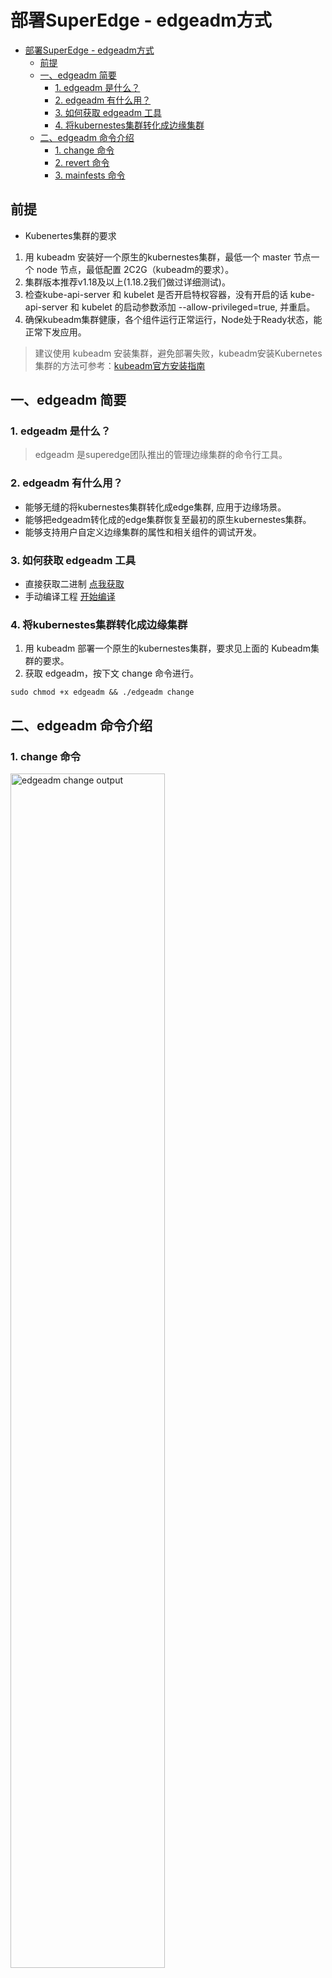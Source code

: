 # 部署SuperEdge - edgeadm方式

- [部署SuperEdge - edgeadm方式](#部署superedge---edgeadm方式)
  - [前提](#前提)
  - [一、edgeadm 简要](#一edgeadm-简要)
    - [1. edgeadm 是什么？](#1-edgeadm-是什么)
    - [2. edgeadm 有什么用？](#2-edgeadm-有什么用)
    - [3. 如何获取 edgeadm 工具](#3-如何获取-edgeadm-工具)
    - [4. 将kubernestes集群转化成边缘集群](#4-将kubernestes集群转化成边缘集群)
  - [二、edgeadm 命令介绍](#二edgeadm-命令介绍)
    - [1. change 命令](#1-change-命令)
    - [2. revert 命令](#2-revert-命令)
    - [3. mainfests 命令](#3-mainfests-命令)

## 前提

- Kubenertes集群的要求
 1. 用 kubeadm 安装好一个原生的kubernestes集群，最低一个 master 节点一个 node 节点，最低配置 2C2G（kubeadm的要求）。
 2. 集群版本推荐v1.18及以上(1.18.2我们做过详细测试)。
 3. 检查kube-api-server 和 kubelet 是否开启特权容器，没有开启的话 kube-api-server 和 kubelet 的启动参数添加 --allow-privileged=true, 并重启。
 4. 确保kubeadm集群健康，各个组件运行正常运行，Node处于Ready状态，能正常下发应用。

>建议使用 kubeadm 安装集群，避免部署失败，kubeadm安装Kubernetes 集群的方法可参考：[kubeadm官方安装指南](https://kubernetes.io/docs/setup/production-environment/tools/kubeadm/install-kubeadm/)

## 一、edgeadm 简要
### 1. edgeadm 是什么？

> edgeadm 是superedge团队推出的管理边缘集群的命令行工具。

### 2. edgeadm 有什么用？

- 能够无缝的将kubernestes集群转化成edge集群, 应用于边缘场景。
- 能够把edgeadm转化成的edge集群恢复至最初的原生kubernestes集群。
- 能够支持用户自定义边缘集群的属性和相关组件的调试开发。

### 3. 如何获取 edgeadm 工具

- 直接获取二进制 [点我获取](https://github.com/superedge/superedge/releases)
- 手动编译工程 [开始编译](../tutorial_CN.md)

### 4. 将kubernestes集群转化成边缘集群

1. 用 kubeadm 部署一个原生的kubernestes集群，要求见上面的 Kubeadm集群的要求。
2. 获取 edgeadm，按下文 change 命令进行。
```
sudo chmod +x edgeadm && ./edgeadm change
```

## 二、edgeadm 命令介绍

### 1. change 命令

<div align="left">
  <img src="../img/edgeadm-change.png" width=70% title="edgeadm change output">
</div>

- 含义
> 将kubernestes原生集群转化成edge集群。

- 最简执行
```
 [root@master01 ~]# edgeadm change
```
 edgeadm默认读取${home}/.kube/config的kubeconfig文件和/etc/kubernetes/pki/ca.* 证书
 要是 kubeconfig 和 ca.* 不在默认路径请按全参执行。

- 全参数执行
```
[root@master01 ~]# edgeadm change -p [集群的部署方式] --kubeconfig  [kubeconfig文件路径] --ca.cert [集群根证书路径] --ca.key [集群根证书key路径]
```

要是执行过程中没有问题，会输出如下内容：
```
[root@master01 ~]# edgeadm change 
Create tunnel-coredns.yaml success!
...
Deploy helper-job-master* success!
Kubeadm Cluster Change To Edge cluster Success!
```
要有问题会直接返回相应的错误，并中断集群的转换。

-   注意点：

    <1>. 转化的镜像默认是从docker hub superedge 仓库拉取的，目前支持amd64和arm64体系，其他体系可自行编译，按mainfests命令方式替换执行。

    <2>. 默认读取kubeconfig的顺序是：--kubeconfig > Env KUBECONFIG > ~/.kube/config 

---
### 2. revert 命令

- 含义
>  将edge集群恢复成最初的kubernestes原生集群。

- 最简执行

```
[root@master01 ~]# edgeadm revert 
```

edgeadm默认读取${home}/.kube/config的kubeconfig文件和/etc/kubernetes/pki/ca.* 证书
要是kubeconfig 和 ca.* 不在默认路径请按全参执行。

- 全参数执行
```
[root@master01 ~]# edgeadm revert -p kubeadm --kubeconfig  [kubeconfig文件路径] --ca.cert [集群根证书路径] --ca.key [集群根证书key路径]
```

要是执行过程中没有问题，会输出如下内容：
```
[root@master01 ~]# edgeadm revert 
Deploy helper-job-node* success!
...
Deploy helper-job-master* success!
Kubeadm Cluster Revert To Edge Cluster Success!
```
要有问题会直接返回相应的错误，并中断集群的恢复。

---
### 3. mainfests 命令

- 含义
> 输出edge集群所有的yaml文件到特定文件下

- 最简执行
```
[root@master01 ~]# edgeadm manifests 
```
默认将edge集群所需要的yaml文件全部输出到./manifests/ 文件夹下

- 全参执行
```
[root@master01 ~]# edgeadm manifests -m  /目标文件夹
```
- 输出这些yaml文件有什么用？
> 可以根据实际情况修改yaml内容，然后用change命令部署

比如：修改了edge-health的代码，先将编译出的镜像推送到私有镜像仓库，然后部署自己编译出来的镜像 edge-health:0.1.0
1. 修改 ./manifests/edge-health.yaml， 将镜像换成修改后的
<div align="left">
  <img src="../img/edit-edge-health.png" width=70% title="edit dege health">
</div>

2. 然后用change 命令重新转化edge cluster
```
[root@master01 ~]# edgeadm change -m ./manifests/
```
3. 查看edge-health的pod, 镜像已经变成自定义的：
<div align="left">
  <img src="../img/view-edge-health.png" width=70% title="view edge health">
</div>


> **注意：**
manifests/下生成的yaml模板，所有参数都可以更改和自定义，更改请遵守kubernetes规范。对于带 {{.*}} 的参数可直接赋值，没有赋值的 {{.*}} edgeadm 工具在chenge时会自动填充。